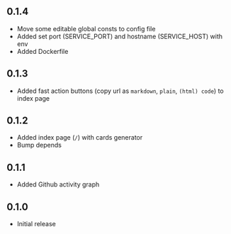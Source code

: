 ## 0.1.4

- Move some editable global consts to config file
- Added set port (SERVICE_PORT) and hostname (SERVICE_HOST) with env
- Added Dockerfile

## 0.1.3

- Added fast action buttons (copy url as `markdown`, `plain`, `(html) code`) to index page

## 0.1.2

- Added index page (`/`) with cards generator
- Bump depends

## 0.1.1

- Added Github activity graph

## 0.1.0

- Initial release
